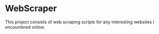 # WebScraper
This project consists of web scraping scripts for any interesting websites I encountered online.
